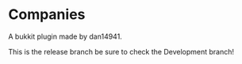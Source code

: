 Companies
=========

A bukkit plugin made by dan14941.

This is the release branch be sure to check the Development branch!
